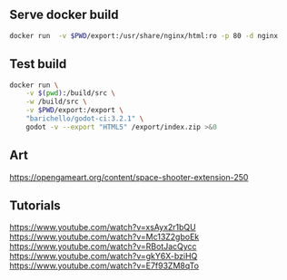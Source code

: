 ## Serve docker build
```bash
docker run  -v $PWD/export:/usr/share/nginx/html:ro -p 80 -d nginx
```

## Test build

```bash
docker run \
    -v $(pwd):/build/src \
    -w /build/src \
    -v $PWD/export:/export \
    "barichello/godot-ci:3.2.1" \
    godot -v --export "HTML5" /export/index.zip >&0
```
## Art

https://opengameart.org/content/space-shooter-extension-250

## Tutorials
https://www.youtube.com/watch?v=xsAyx2r1bQU
https://www.youtube.com/watch?v=Mc13Z2gboEk
https://www.youtube.com/watch?v=RBotJacQycc
https://www.youtube.com/watch?v=gkY6X-bziHQ
https://www.youtube.com/watch?v=E7f93ZM8qTo
